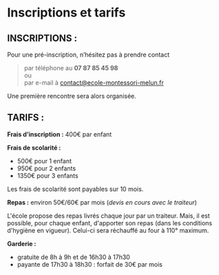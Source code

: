 
# Inscriptions et tarifs


## INSCRIPTIONS :


Pour une pré-inscription, n’hésitez pas à prendre contact  
> par téléphone au **07 87 85 45 98**  
ou  
> par e-mail à <contact@ecole-montessori-melun.fr>  


Une première rencontre sera alors organisée.


## TARIFS :


**Frais d’inscription :** 400€ par enfant  


**Frais de scolarité :**
-	500€ pour 1 enfant
-	950€ pour 2 enfants
-	1350€ pour 3 enfants  


Les frais de scolarité sont payables sur 10 mois.


**Repas :** environ 50€/60€ par mois (*devis en cours avec le traiteur*)  


L'école propose des repas livrés chaque jour par un traiteur. Mais, il est possible, pour chaque enfant, d'apporter son repas (dans les conditions d'hygiène en vigueur). Celui-ci sera réchauffé au four à 110° maximum.


**Garderie :**  
- gratuite de 8h à 9h et de 16h30 à 17h30
- payante de 17h30 à 18h30 : forfait de 30€ par mois  
